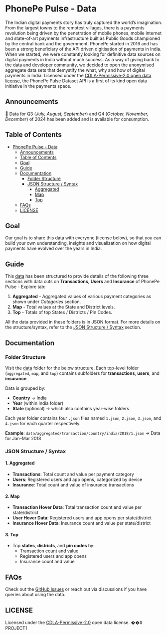 # PhonePe Pulse - Data

The Indian digital payments story has truly captured the world’s imagination. From the largest towns to the remotest villages, there is a payments revolution being driven by the penetration of mobile phones, mobile internet and state-of-art payments infrastructure built as Public Goods championed by the central bank and the government. PhonePe started in 2016 and has been a strong beneficiary of the API driven digitisation of payments in India. When we started, we were constantly looking for definitive data sources on digital payments in India without much success. As a way of giving back to the data and developer community, we decided to open the anonymised aggregate data sets that demystify the what, why and how of digital payments in India. Licensed under the [CDLA-Permissive-2.0 open data license](https://github.com/PhonePe/pulse/blob/master/LICENSE), the PhonePe Pulse Dataset API is a first of its kind open data initiative in the payments space.

## Announcements

:star2: Data for Q3 (_July, August, September_) and Q4 (_October, November, December_) of 2024 has been added and is available for consumption.

## Table of Contents

- [PhonePe Pulse - Data](#phonepe-pulse---data)
  - [Announcements](#announcements)
  - [Table of Contents](#table-of-contents)
  - [Goal](#goal)
  - [Guide](#guide)
  - [Documentation](#documentation)
    - [Folder Structure](#folder-structure)
    - [JSON Structure / Syntax](#json-structure--syntax)
      - [Aggregated](#1-aggregated)
      - [Map](#2-map)
      - [Top](#3-top)
  - [FAQs](#faqs)
  - [LICENSE](#license)

## Goal

Our goal is to share this data with everyone (license below), so that you can build your own understanding, insights and visualization on how digital payments have evolved over the years in India.

## Guide

This [data](https://github.com/PhonePe/pulse/tree/master/data) has been structured to provide details of the following three sections with data cuts on **Transactions**, **Users** and **Insurance** of PhonePe Pulse - Explore tab:

1. **Aggregated** - Aggregated values of various payment categories as shown under *Categories* section.
2. **Map** - Total values at the State and District levels.
3. **Top** - Totals of top States / Districts / Pin Codes.

All the data provided in these folders is in JSON format. For more details on the structure/syntax, refer to the [JSON Structure / Syntax](#json-structure--syntax) section.

## Documentation

### Folder Structure

Visit the [data](https://github.com/PhonePe/pulse/tree/master/data) folder for the below structure. Each top-level folder (`aggregated`, `map`, and `top`) contains subfolders for **transactions**, **users**, and **insurance**.

Data is grouped by:

- **Country** → India
- **Year** (within India folder)
- **State** (optional) → which also contains year-wise folders

Each year folder contains four `.json` files named `1.json`, `2.json`, `3.json`, and `4.json` for each quarter respectively.

**Example**: `data/aggregated/transaction/country/india/2018/1.json` → Data for Jan–Mar 2018

### JSON Structure / Syntax

#### 1. Aggregated

- **Transactions**: Total count and value per payment category
- **Users**: Registered users and app opens, categorized by device
- **Insurance**: Total count and value of insurance transactions

#### 2. Map

- **Transaction Hover Data**: Total transaction count and value per state/district
- **User Hover Data**: Registered users and app opens per state/district
- **Insurance Hover Data**: Insurance count and value per state/district

#### 3. Top

- Top **states**, **districts**, and **pin codes** by:
  - Transaction count and value
  - Registered users and app opens
  - Insurance count and value

## FAQs

Check out the [GitHub Issues](https://github.com/PhonePe/pulse/issues) or reach out via discussions if you have queries about using the data.

## LICENSE

Licensed under the [CDLA-Permissive-2.0](https://github.com/PhonePe/pulse/blob/master/LICENSE) open data license.
��#   P R O J E C T 1 
 
 
